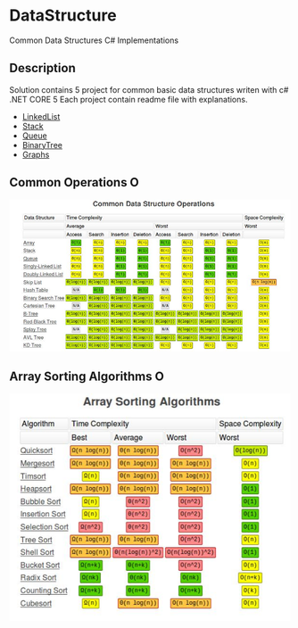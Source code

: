 # DataStructure
Common Data Structures C# Implementations

## Description

Solution contains 5 project for common basic data structures writen with c# .NET CORE 5
Each project contain readme file with explanations.

  * [LinkedList](https://github.com/NaorShmueli/DataStructure/tree/master/DataStructures/LinkedList)
  * [Stack](https://github.com/NaorShmueli/DataStructure/tree/master/DataStructures/Stack)
  * [Queue](https://github.com/NaorShmueli/DataStructure/tree/master/DataStructures/Queue)
  * [BinaryTree](https://github.com/NaorShmueli/DataStructure/tree/master/DataStructures/BinaryTree)
  * [Graphs](https://github.com/NaorShmueli/DataStructure/tree/master/DataStructures/Graphs)

## Common Operations O
![Structure](https://github.com/NaorShmueli/DataStructure/blob/master/DataStructures/Images/CommonDataStructureOperations.JPG?raw=true)

## Array Sorting Algorithms O
![Structure](https://github.com/NaorShmueli/DataStructure/blob/master/DataStructures/Images/ArraySotringAlg.JPG?raw=true)
